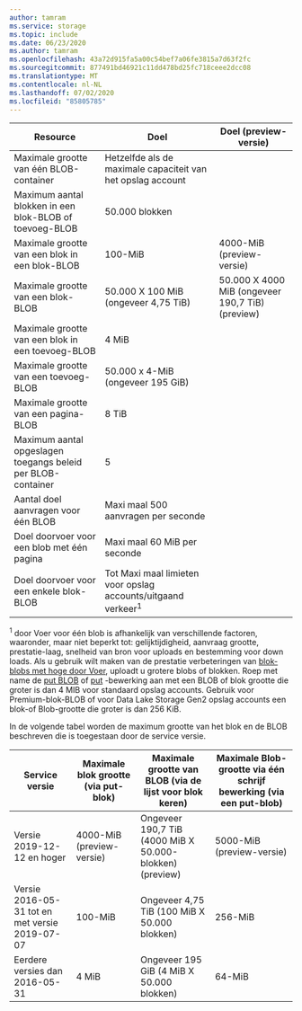 ```yaml
---
author: tamram
ms.service: storage
ms.topic: include
ms.date: 06/23/2020
ms.author: tamram
ms.openlocfilehash: 43a72d915fa5a00c54bef7a06fe3815a7d63f2fc
ms.sourcegitcommit: 877491bd46921c11dd478bd25fc718ceee2dcc08
ms.translationtype: MT
ms.contentlocale: nl-NL
ms.lasthandoff: 07/02/2020
ms.locfileid: "85805785"
---
```

| Resource | Doel | Doel (preview-versie) |
|-|-|-|
| Maximale grootte van één BLOB-container | Hetzelfde als de maximale capaciteit van het opslag account |  |
| Maximum aantal blokken in een blok-BLOB of toevoeg-BLOB | 50.000 blokken |  |
| Maximale grootte van een blok in een blok-BLOB | 100-MiB | 4000-MiB (preview-versie) |
| Maximale grootte van een blok-BLOB | 50.000 X 100 MiB (ongeveer 4,75 TiB) | 50.000 X 4000 MiB (ongeveer 190,7 TiB) (preview) |
| Maximale grootte van een blok in een toevoeg-BLOB | 4 MiB |  |
| Maximale grootte van een toevoeg-BLOB | 50.000 x 4-MiB (ongeveer 195 GiB) |  |
| Maximale grootte van een pagina-BLOB | 8 TiB |  |
| Maximum aantal opgeslagen toegangs beleid per BLOB-container | 5 |  |
| Aantal doel aanvragen voor één BLOB | Maxi maal 500 aanvragen per seconde |  |
| Doel doorvoer voor een blob met één pagina | Maxi maal 60 MiB per seconde |  |
| Doel doorvoer voor een enkele blok-BLOB | Tot Maxi maal limieten voor opslag accounts/uitgaand verkeer<sup>1</sup> |  |

<sup>1</sup> door Voer voor één blob is afhankelijk van verschillende factoren, waaronder, maar niet beperkt tot: gelijktijdigheid, aanvraag grootte, prestatie-laag, snelheid van bron voor uploads en bestemming voor down loads. Als u gebruik wilt maken van de prestatie verbeteringen van [blok-blobs met hoge door Voer](https://azure.microsoft.com/blog/high-throughput-with-azure-blob-storage/), uploadt u grotere blobs of blokken. Roep met name de [put BLOB](/rest/api/storageservices/put-blob) of [put](/rest/api/storageservices/put-block) -bewerking aan met een BLOB of blok grootte die groter is dan 4 MIB voor standaard opslag accounts. Gebruik voor Premium-blok-BLOB of voor Data Lake Storage Gen2 opslag accounts een blok-of Blob-grootte die groter is dan 256 KiB.

In de volgende tabel worden de maximum grootte van het blok en de BLOB beschreven die is toegestaan door de service versie.

| Service versie | Maximale blok grootte (via put-blok) | Maximale grootte van BLOB (via de lijst voor blok keren) | Maximale Blob-grootte via één schrijf bewerking (via een put-blob) |
|-|-|-|-|
| Versie 2019-12-12 en hoger | 4000-MiB (preview-versie) | Ongeveer 190,7 TiB (4000 MiB X 50.000-blokken) (preview) | 5000-MiB (preview-versie) |
| Versie 2016-05-31 tot en met versie 2019-07-07 | 100-MiB | Ongeveer 4,75 TiB (100 MiB X 50.000 blokken) | 256-MiB |
| Eerdere versies dan 2016-05-31 | 4 MiB | Ongeveer 195 GiB (4 MiB X 50.000 blokken) | 64-MiB |

